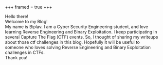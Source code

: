 +++
framed = true
+++

Hello there!  
Welcome to my Blog!  
My name is Biplav. I am a Cyber Security Engineering student, and love learning Reverse Engineering and Binary Exploitation. I keep participating in several Capture The Flag (CTF) events. So, I thought of sharing my writeups about those ctf challenges in this blog. Hopefully it will be useful to someone who loves solving Reverse Engineering and Binary Exploitation challenges in CTFs.   
Thank you!  

